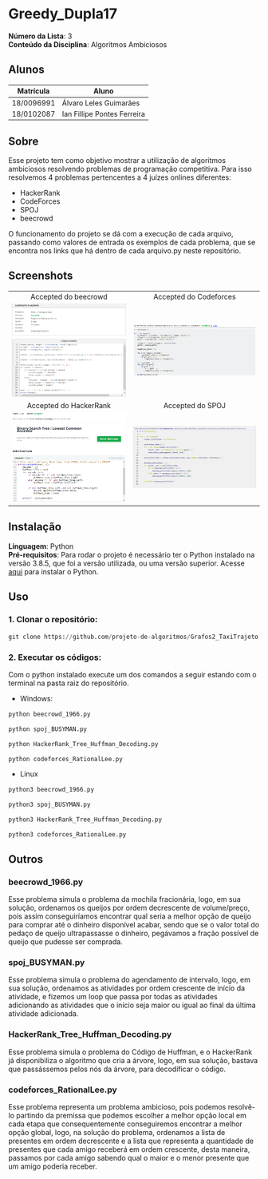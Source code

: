 # Greedy_Dupla17

**Número da Lista**: 3<br>
**Conteúdo da Disciplina**: Algoritmos Ambiciosos<br>

## Alunos
|Matrícula | Aluno |
| -- | -- |
| 18/0096991  |  Álvaro Leles Guimarães |
| 18/0102087  |  Ian Fillipe Pontes Ferreira |

## Sobre 
<!-- Descreva os objetivos do seu projeto e como ele funciona. -->

Esse projeto tem como objetivo mostrar a utilização de algoritmos ambiciosos resolvendo problemas de programação competitiva. Para isso resolvemos 4 problemas pertencentes a 4 juízes onlines diferentes:

- HackerRank
- CodeForces
- SPOJ
- beecrowd

O funcionamento do projeto se dá com a execução de cada arquivo, passando como valores de entrada os exemplos de cada problema, que se encontra nos links que há dentro de cada arquivo.py neste repositório. 

## Screenshots

| | |
:---------: | :------: |
| Accepted do beecrowd | Accepted do Codeforces |
| ![imagem](img/beecrowd.PNG) | ![imagem2](img/Codeforces.PNG) |
| Accepted do HackerRank | Accepted do SPOJ |
| ![imagem](img/HackerRank.PNG) | ![imagem](img/SPOJ.PNG) |


## Instalação 
**Linguagem**: Python<br>
**Pré-requisitos**: Para rodar o projeto é necessário ter o Python instalado na versão 3.8.5, que foi a versão utilizada, ou uma versão superior. Acesse <a href="https://www.python.org" target="_blank">aqui</a> para instalar o Python.

## Uso 

### **1. Clonar o repositório:**

```python
git clone https://github.com/projeto-de-algoritmos/Grafos2_TaxiTrajeto.git
```

### **2. Executar os códigos:**

Com o python instalado execute um dos comandos a seguir estando com o terminal na pasta raiz do repositório.

- Windows:

```
python beecrowd_1966.py
```

```
python spoj_BUSYMAN.py
```

```
python HackerRank_Tree_Huffman_Decoding.py
```

```
python codeforces_RationalLee.py
```

- Linux

```
python3 beecrowd_1966.py
```

```
python3 spoj_BUSYMAN.py
```

```
python3 HackerRank_Tree_Huffman_Decoding.py
```

```
python3 codeforces_RationalLee.py
```

## Outros 

### beecrowd_1966.py

Esse problema simula o problema da mochila fracionária, logo, em sua solução, ordenamos os queijos por ordem decrescente de volume/preço, pois assim conseguiríamos encontrar qual seria a melhor opção de queijo para comprar até o dinheiro disponível acabar, sendo que se o valor total do pedaço de queijo ultrapassasse o dinheiro, pegávamos a fração possível de queijo que pudesse ser comprada.

### spoj_BUSYMAN.py

Esse problema simula o problema do agendamento de intervalo, logo, em sua solução, ordenamos as atividades por ordem crescente de início da atividade, e fizemos um loop que passa por todas as atividades adicionando as atividades que o início seja maior ou igual ao final da última atividade adicionada.

### HackerRank_Tree_Huffman_Decoding.py

Esse problema simula o problema do Código de Huffman, e o HackerRank já disponibiliza o algoritmo que cria a árvore, logo, em sua solução, bastava que passássemos pelos nós da árvore, para decodificar o código.

### codeforces_RationalLee.py

Esse problema representa um problema ambicioso, pois podemos resolvê-lo partindo da premissa que podemos escolher a melhor opção local em cada etapa que consequentemente conseguiremos encontrar a melhor opção global, logo, na solução do problema, ordenamos a lista de presentes em ordem decrescente e a lista que representa a quantidade de presentes que cada amigo receberá em ordem crescente, desta maneira, passamos por cada amigo sabendo qual o maior e o menor presente que um amigo poderia receber.

